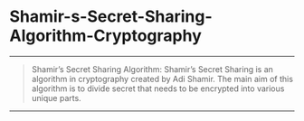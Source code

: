 # Shamir-s-Secret-Sharing-Algorithm-Cryptography

-----------------------------------------------------------------------------------------------------------------------------------------------------------------------------------

> Shamir’s Secret Sharing Algorithm: Shamir’s Secret Sharing is an algorithm in cryptography created by Adi Shamir. The main aim of this algorithm is to divide secret that needs to be encrypted into various unique parts. 

-----------------------------------------------------------------------------------------------------------------------------------------------------------------------------------
